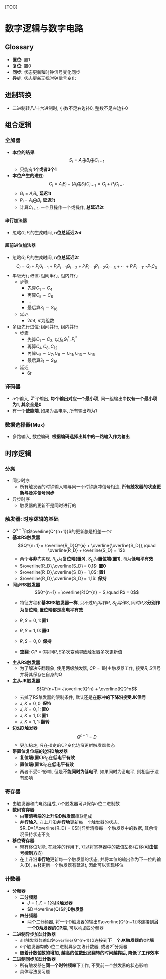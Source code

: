 [TOC]
# 数字逻辑与数字电路
## Glossary
- **置位:** 置1
- **复位:** 置0
- **同步:** 状态更新和时钟信号变化同步
- **异步:** 状态更新无视时钟信号变化
## 进制转换
- 二进制转八/十六进制时, 小数不足右边补0, 整数不足左边补0
## 组合逻辑
### 全加器
- **本位的结果**:
  $$S_i = A_i \bigoplus B_i \bigoplus C_{i-1}$$
  - 只能有**1个或者3个1**
- **本位产生的进位**:
$$C_i = A_iB_i + (A_i\bigoplus B_i) C_{i-1} = G_i + P_iC_{i-1}$$
  - $G_i$ = $A_i B_i$, **延迟1t**
  - $P_i$ = $A_i\bigoplus B_i$, **延迟1t**
  - 计算$C_{i+1}$, 一个且操作一个或操作, **总延迟2t**
#### 串行加法器
- 忽略$G_i$,$P_i$的生成时间, **n位总延迟$2nt$**

#### 超前进位加法器
- 忽略$G_i$,$P_i$的生成时间, **n位总延迟$2t$**
  $$C_i = G_i + P_iG_{i-1} + P_iP_{i-1}G_{i-2} + P_iP_{i-1}P_{i-2}G_{i-3}+\cdots+P_iP_{i-1}\cdots P_1C_0 $$
- 单级先行进位: 组间串行, 组内并行
  - 步骤
    - 先算$C_1\sim C_4$
    - 再算$C_5\sim C_8$
    - ...
    - 最后算$S_1\sim S_{16}$
  - 延迟
    - $2mt$, $m$为组数
- 多级先行进位: 组间并行, 组内并行
  - 步骤
    - 先算$C_1 \sim C_3$, 以及$G_i^*,P_i^*$
    - 再算$C_4,C_8,C_{12}$
    - 再算$C_5\sim C_7, C_9\sim C_{11}, C_{13}\sim C_{15}$
    - 最后算$S_1\sim S_{16}$
  - 延迟
    - $6t$

### 译码器
- $n$个输入, $2^n$个输出, **每个输出对应一个最小项**, 同一组输出中**仅有一个最小项为1, 其余全是0**
- 有一个**使能端**, 如果为高电平, 所有输出均为1

### 数据选择器(Mux)
- 多路输入, 数位编码, **根据编码选择出其中的一路输入作为输出**

## 时序逻辑
### 分类
- 同步时序
  - 所有触发器的时钟输入端与同一个时钟脉冲信号相连, **所有触发器的状态更新与脉冲信号同步**
- 异步时序
  - 触发器的更新不是同时进行的
### 触发器: 时序逻辑的基础
- $Q^{n+1}$和$\overline{Q^{n+1}}$的更新总是相差一个$t$
- **基本RS触发器**
$$Q^{n+1} = \overline{R_D}Q^{n} + \overline{\overline{S_D}},\quad \overline{R_D} + \overline{S_D} = 1$$
  - 两个**与非门**实现, $R_D$为**复位端(置0)**, $S_D$为**置位端(置1)**, 均为**低电平有效**
  - $\overline{R_D},\overline{S_D} = 0,1$: **置0**
  - $\overline{R_D},\overline{S_D} = 1,0$: **置1**
  - $\overline{R_D},\overline{S_D} = 1,1$: **保持**
- **同步RS触发器**
$$Q^{n+1} = \overline{R}Q^{n} + S,\quad RS = 0$$
  - 特征方程和**基本RS触发器一样**, 只不过$R_D$写作$R$, $S_D$写作$S$, 同时$R$,$S$**分别作为复位端, 置位端都是高电平有效**
  - $R,S = 0,1$: **置1**
  - $R,S = 1,0$: **置0**
  - $R,S = 0,0$: **保持**
  
  - **空翻**: $CP = 0$期间$R,S$多次变动导致触发器多次更新值
- **主从RS触发器**
  - 为了解决空翻现象, 使用两级触发器, $CP=1$时主触发器工作, 接受$R,S$信号并将其保存在自身的$Q$
- **主从JK触发器**
$$Q^{n+1}= J\overline{Q^n} + \overline{K}Q^n$$
  - 去掉了RS触发器的限制条件, 默认还是在**脉冲的下降沿接受JK信号**
  - $J,K = 0,0$: **保持**
  - $J,K = 0,1$: **置0**
  - $J,K = 1,0$: **置1**
  - $J,K = 1,1$: **翻转**
- **边沿D触发器**
$$Q^{n+1} = D$$
  - 更加稳定, 只在指定的CP变化边沿更新触发器状态
- **带置位复位端的边沿D触发器**
  - **复位端(置0)**$R_D$在**低电平有效**
  - **置位端(置1)**$S_D$在**低电平有效**
  - 两者不受CP影响, 但是**不能同时为低电平**, 如果同时为高电平, 则相当于没有影响

### 寄存器
- 由触发器和门电路组成, $n$个触发器可以保存$n$位二进制数
- **数码寄存器**
  - 由**带清零端的上升沿D触发器**串联组成
  - **并行输入**, 在上升沿**并行地**更新每一个触发器的状态,  $R_D=1/\overline{R_D} = 0$时异步清零每一个触发器中的数据, 其余情况保持状态不变
- **移位寄存器**
  - 带有移位功能, 在脉冲的作用下, 可以将寄存器中的数值左移/右移(**可由信号控制方向**)
  - 在上升沿**串行地**更新每一个触发器的状态, 并将本位的输出作为下一位的输入(D), 右移更新一个触发器有延迟$t$, 因此可以实现移位

### 计数器
- **分频器**
  - **二分频器**
    - $J=1,K=1$的**JK触发器**
    - $D=\overline{Q}$的**D触发器**
  - **四分频器**
    - 两个二分频器, 将一个D触发器的输出$\overline{Q^{n+1}}$连接到**另一个D触发器的CP端**, 可以构成四分频器
- **二进制异步加法计数器**
  - JK触发器的输出$\overline{Q^{n+1}}$连接到**下一个JK触发器的CP端**
  - $n$个触发器构成$n$位二进制异步加法计数器, 或者$2^n$分频器
  - **随着计数位数的增加, 越高的位数出发翻转的时间越靠后, 降低了工作效率**
- **二进制同步加法计数器**
  - 所有触发器在**同一个时钟频率**下工作, 不受前一个触发器的状态影响
  - 具体写法见习题